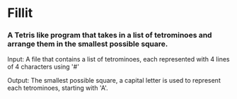 # Fillit

### A Tetris like program that takes in a list of tetrominoes and arrange them in the smallest possible square.

Input: A file that contains a list of tetrominoes, each represented with 4 lines of 4 characters using '#'

Output: The smallest possible square, a capital letter is used to represent each tetrominoes, starting with 'A'.
